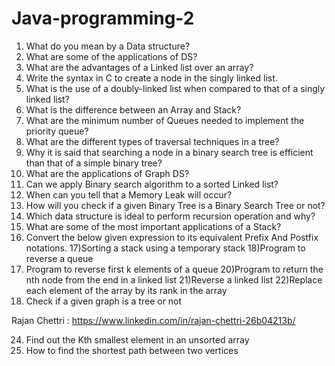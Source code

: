 # Java-programming-2
1) What do you mean by a Data structure?
2) What are some of the applications of DS?
3) What are the advantages of a Linked list over an array?
4) Write the syntax in C to create a node in the singly linked list.
5) What is the use of a doubly-linked list when compared to that of a singly
linked list?
6) What is the difference between an Array and Stack?
7) What are the minimum number of Queues needed to implement the priority
queue?
8) What are the different types of traversal techniques in a tree?
9) Why it is said that searching a node in a binary search tree is efficient than that of
a simple binary tree?
10) What are the applications of Graph DS?
11) Can we apply Binary search algorithm to a sorted Linked list?
12) When can you tell that a Memory Leak will occur?
13) How will you check if a given Binary Tree is a Binary Search Tree or not?
14) Which data structure is ideal to perform recursion operation and why?
15) What are some of the most important applications of a Stack?
16) Convert the below given expression to its equivalent Prefix And Postfix notations.
17)Sorting a stack using a temporary stack
18)Program to reverse a queue
19) Program to reverse first k elements of a queue
20)Program to return the nth node from the end in a linked list
21)Reverse a linked list
22)Replace each element of the array by its rank in the array
23) Check if a given graph is a tree or not

Rajan Chettri : https://www.linkedin.com/in/rajan-chettri-26b04213b/

24) Find out the Kth smallest element in an unsorted array
25) How to find the shortest path between two vertices
